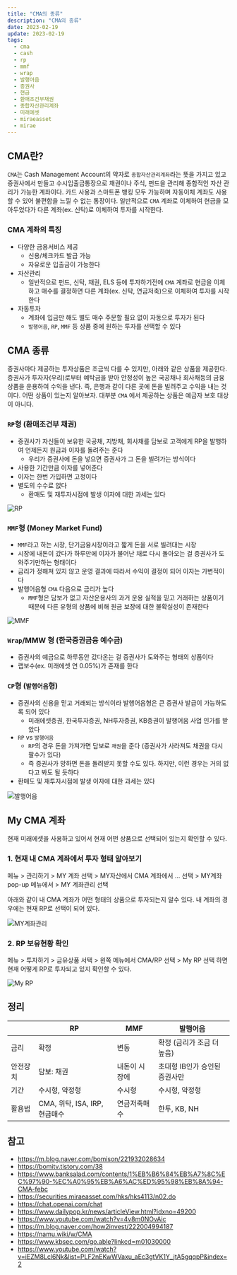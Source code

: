 ```yaml
---
title: "CMA의 종류"
description: "CMA의 종류"
date: 2023-02-19
update: 2023-02-19
tags:
  - cma
  - cash
  - rp
  - mmf
  - wrap
  - 발행어음
  - 증권사
  - 현금
  - 환매조건부채권
  - 종합자산관리계좌
  - 미래에셋
  - miraeasset
  - mirae
---
```


## CMA란?

`CMA`는 Cash Management Account의 약자로 `종합자산관리계좌`라는 뜻을 가지고 있고 증권사에서 만들고 수시입출금통장으로 채권이나 주식, 펀드을 관리해 종합적인 자산 관리가 가능한 계좌이다. 카드 사용과 스마트폰 뱅킹 모두 가능하며 자동이체 계좌도 사용할 수 있어 불편함을 느낄 수 없는 통장이다. 일반적으로 `CMA` 계좌로 이체하여 현금을 모아두었다가 다른 계좌(ex. 신탁)로 이체하여 투자를 시작한다.


### CMA 계좌의 특징

- 다양한 금용서비스 제공
    - 신용/체크카드 발급 가능
    - 자유로운 입출금이 가능한다
- 자산관리
    - 일반적으로 펀드, 신탁, 채권, ELS 등에 투자하기전에 `CMA` 계좌로 현금을 이체하고 매수를 결정하면 다른 계좌(ex. 신탁, 연금저축)으로 이체하여 투자를 시작한다
- 자동투자
    - 계좌에 입금만 해도 별도 매수 주문할 필요 없이 자동으로 투자가 된다
    - `발행어음`, `RP`, `MMF` 등 상품 중에 원하는 투자를 선택할 수 있다

## CMA 종류

증권사마다 제공하는 투자상품은 조금씩 다를 수 있지만, 아래와 같은 상품을 제공한다. 증권사가 투자자(우리)로부터 예탁금을 받아 안정성이 높은 국공채나 회사채등의 금융상품을 운용하여 수익을 낸다. 즉, 은행과 같이 다른 곳에 돈을 빌려주고 수익을 내는 것이다. 어떤 상품이 있는지 알아보자. 대부분 `CMA` 에서 제공하는 상품은 예금자 보호 대상이 아니다.

### `RP`형 (환매조건부 채권)

- 증권사가 자신들이 보유한 국공채, 지방채, 회사채를 담보로 고객에게 RP을 발행하여 언제든지 원금과 이자를 돌려주는 준다
    - 우리가 증권사에 돈을 넣으면 증권사가 그 돈을 빌려가는 방식이다
- 사용한 기간만큼 이자를 넣어준다
- 이자는 한번 가입하면 고정이다
- 별도의 수수료 없다
    - 환매도 및 재투자시점에 발생 이자에 대한 과세는 있다

![RP](image-20230318144438415.png)

### `MMF`형 (Money Market Fund)

- `MMF`라고 하는 시장, 단기금융시장이라고 짧게 돈을 서로 빌려대는 시장
- 시장에 내돈이 갔다가 하루만에 이자가 불어난 채로 다시 돌아오는 걸 증권사가 도와주기만하는 형태이다
- 금리가 정해져 있지 않고 운영 결과에 따라서 수익이 결정이 되어 이자는 가변적이다
- 발행어음형 `CMA` 다음으로 금리가 높다
    - `MMF`형은 담보가 없고 자산운용사의 과거 운용 실적을 믿고 거래하는 상품이기 때문에 다른 유형의 상품에 비해 원금 보장에 대한 불확실성이 존재한다

![MMF](image-20230318144457509.png)


### `Wrap`/MMW 형 (한국증권금융 예수금)

- 증권사의 예금으로 하루동안 갔다온는 걸 증권사가 도와주는 형태의 상품이다
- 랩보수(ex. 미래에셋 연 0.05%)가 존재를 한다

###  `CP`형 (`발행어음`형)

- 증권사의 신용을 믿고 거래되는 방식이라 발행어음형은 큰 증권사 발급이 가능하도록 되어 있다
    - 미래에셋증권, 한국투자증권, NH투자증권, KB증권이 발행어음 사업 인가를 받았다
- `RP` vs `발행어음`
    - `RP`의 경우 돈을 가져가면 담보로 `채권`을 준다 (증권사가 사라져도 채권을 다시 팔수가 있다)
    - 즉 증권사가 망하면 돈을 돌려받지 못할 수도 있다. 하지만, 이런 경우는 거의 없다고 봐도 될 듯하다
- 환매도 및 재투자시점에 발생 이자에 대한 과세는 있다

![발행어음](image-20230318144508863.png)

## My CMA 계좌

현재 미래에셋을 사용하고 있어서 현재 어떤 상품으로 선택되어 있는지 확인할 수 있다.

### 1. 현재 내 CMA 계좌에서 투자 형태 알아보기

메뉴 > 관리하기 > MY 계좌 선택 > MY자산에서 CMA 계좌에서 ... 선택 > MY계좌 pop-up 메뉴에서 > MY 계좌관리 선택

아래와 같이 내 CMA 계좌가 어떤 형태의 상품으로 투자되는지 알수 있다. 내 계좌의 경우에는 현재 RP로 선택이 되어 있다.

![MY계좌관리](image-20230219153914640.png)



### 2. RP 보유현황 확인

메뉴 > 투자하기 > 금유상품 서택 > 왼쪽 메뉴에서 CMA/RP 선택 > My RP 선택 하면 현재 어떻게 RP로 투자되고 있지 확인할 수 있다.

![My RP](image-20230219164303299.png)



## 정리



|          | RP                            | MMF           | 발행어음                      |
| -------- | ----------------------------- | ------------- | ----------------------------- |
| 금리     | 확정                          | 변동          | 확정 (금리가 조금 더 높음)    |
| 안전장치 | 담보: 채권                    | 내돈이 시장에 | 초대형 IB인가 승인된 증권사만 |
| 기간     | 수시형, 약정형                | 수시형        | 수시형, 약정형                |
| 활용법   | CMA, 위탁, ISA, IRP, 현금매수 | 연금저축매수  | 한투, KB, NH                  |



## 참고

- https://m.blog.naver.com/bomison/221932028634
- https://bomitv.tistory.com/38
- https://www.banksalad.com/contents/1%EB%B6%84%EB%A7%8C%EC%97%90-%EC%A0%95%EB%A6%AC%ED%95%98%EB%8A%94-CMA-febc
- https://securities.miraeasset.com/hks/hks4113/n02.do
- https://chat.openai.com/chat
- https://www.dailypop.kr/news/articleView.html?idxno=49200
- https://www.youtube.com/watch?v=4v8m0NOvAic
- https://m.blog.naver.com/how2invest/222004994187
- https://namu.wiki/w/CMA
- https://www.kbsec.com/go.able?linkcd=m01030000
- https://www.youtube.com/watch?v=iEZM8Lcl6Nk&list=PLF2nEKwWVaxu_aEc3gtVK1Y_jtA5gqqpP&index=2
